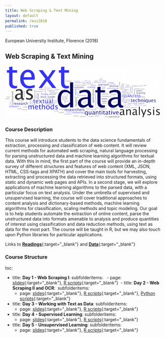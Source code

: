 ```yaml
---
title: Web Scraping & Text Mining
layout: default
permalink: /eui2018
published: true
---
```


European University Institute, Florence (2018)

## Web Scraping & Text Mining 

![text](text.png)

### Course Description

This course will introduce students to the data science fundamentals of extraction, processing and classification of web content. It will review current methods for automated web scraping, natural language processing for parsing unstructured data and machine learning algorithms for textual data. With this in mind, the first part of the course will provide an in-depth survey of different structures and features of web content (XML, JSON, HTML, CSS-tags and XPATH) and cover the main tools for harvesting, extracting and processing the data retrieved into structured formats, using static and dynamic web pages and APIs. In a second stage, we will explore applications of machine learning algorithms to the parsed data, with a particular focus on text analysis. Under the umbrella of supervised and unsupervised learning, the course will cover traditional approaches to content analysis and dictionary-based methods, machine learning algorithms for classification, scaling methods and topic modeling. Our goal is to help students automate the extraction of online content, parse the unstructured data into formats amenable to analysis and produce quantities of interest using classification and data reduction methods, using text as data for the most part. The course will be taught in R, but we may also touch upon Python libraries for particular applications.

Links to [**Readings**](pauloserodio.com/readings.zip){:target="_blank"} and [**Data**](pauloserodio.com/readings.zip){:target="_blank"}

### Course Structure

toc:
  - title: **Day 1 - Web Scraping I**: 
  subfolderitems:
    - page: [slides](pauloserodio.com/readings.zip){:target="_blank"}, [R scripts](pauloserodio.com/readings.zip){:target="_blank"}
  - title: **Day 2 - Web Scraping II and OCR**: 
  subfolderitems:
    - page: [slides](pauloserodio.com/readings.zip){:target="_blank"}, [R scripts](pauloserodio.com/readings.zip){:target="_blank"}, [Python scripts](){:target="_blank"}
  - title: **Day 3 - Working with Text as Data**: 
  subfolderitems:
    - page: [slides](pauloserodio.com/readings.zip){:target="_blank"}, [R scripts](pauloserodio.com/readings.zip){:target="_blank"}
  - title: **Day 4 - Supervised Learning**: 
  subfolderitems:
    - page: [slides](pauloserodio.com/readings.zip){:target="_blank"}, [R scripts](pauloserodio.com/readings.zip){:target="_blank"}
  - title: **Day 5 - Unsupervised Learning**: 
  subfolderitems:
    - page: [slides](pauloserodio.com/readings.zip){:target="_blank"}, [R scripts](pauloserodio.com/readings.zip){:target="_blank"}




